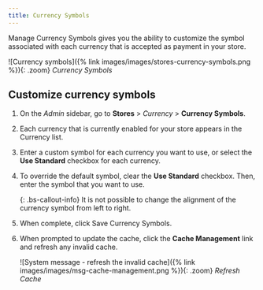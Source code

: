 ```yaml
---
title: Currency Symbols
---
```


Manage Currency Symbols gives you the ability to customize the symbol associated with each currency that is accepted as payment in your store.

![Currency symbols]({% link images/images/stores-currency-symbols.png %}){: .zoom}
_Currency Symbols_

## Customize currency symbols

1. On the _Admin_ sidebar, go to **Stores** > _Currency_ > **Currency Symbols**.

1. Each currency that is currently enabled for your store appears in the Currency list.

1. Enter a custom symbol for each currency you want to use, or select the **Use Standard** checkbox for each currency.

1. To override the default symbol, clear the **Use Standard** checkbox. Then, enter the symbol that you want to use.

    {: .bs-callout-info}
    It is not possible to change the alignment of the currency symbol from left to right.

1. When complete, click <span class="btn">Save Currency Symbols</span>.

1. When prompted to update the cache, click the **Cache Management** link and refresh any invalid cache.

    ![System message - refresh the invalid cache]({% link images/images/msg-cache-management.png %}){: .zoom}
    _Refresh Cache_
